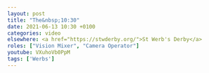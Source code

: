 ```yaml
---
layout: post
title: "The&nbsp;10:30"
date: 2021-06-13 10:30 +0100
categories: video
elsewhere: <a href="https://stwderby.org/">St Werb's Derby</a>
roles: ["Vision Mixer", "Camera Operator"]
youtube: VXuhoVb0PpM
tags: ['Werbs']
---
```

